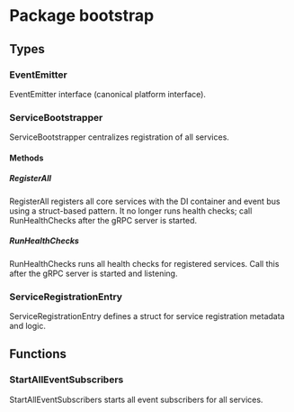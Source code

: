 # Package bootstrap

## Types

### EventEmitter

EventEmitter interface (canonical platform interface).

### ServiceBootstrapper

ServiceBootstrapper centralizes registration of all services.

#### Methods

##### RegisterAll

RegisterAll registers all core services with the DI container and event bus using a struct-based
pattern. It no longer runs health checks; call RunHealthChecks after the gRPC server is started.

##### RunHealthChecks

RunHealthChecks runs all health checks for registered services. Call this after the gRPC server is
started and listening.

### ServiceRegistrationEntry

ServiceRegistrationEntry defines a struct for service registration metadata and logic.

## Functions

### StartAllEventSubscribers

StartAllEventSubscribers starts all event subscribers for all services.

